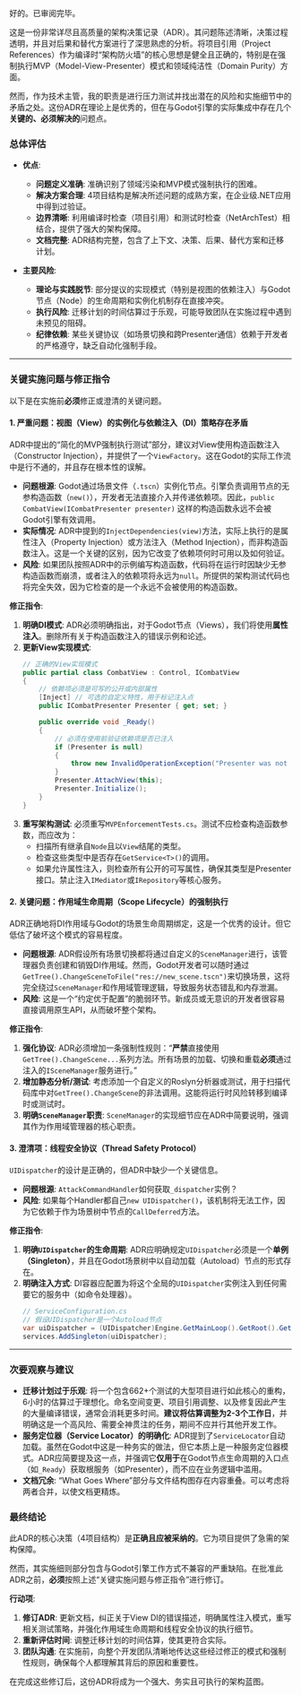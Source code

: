 好的。已审阅完毕。

这是一份非常详尽且高质量的架构决策记录（ADR）。其问题陈述清晰，决策过程透明，并且对后果和替代方案进行了深思熟虑的分析。将项目引用（Project References）作为编译时“架构防火墙”的核心思想是健全且正确的，特别是在强制执行MVP（Model-View-Presenter）模式和领域纯洁性（Domain Purity）方面。

然而，作为技术主管，我的职责是进行压力测试并找出潜在的风险和实施细节中的矛盾之处。这份ADR在理论上是优秀的，但在与Godot引擎的实际集成中存在几个**关键的、必须解决的**问题点。

### **总体评估**

*   **优点**:
    *   **问题定义准确**: 准确识别了领域污染和MVP模式强制执行的困难。
    *   **解决方案合理**: 4项目结构是解决所述问题的成熟方案，在企业级.NET应用中得到过验证。
    *   **边界清晰**: 利用编译时检查（项目引用）和测试时检查（NetArchTest）相结合，提供了强大的架构保障。
    *   **文档完整**: ADR结构完整，包含了上下文、决策、后果、替代方案和迁移计划。

*   **主要风险**:
    *   **理论与实践脱节**: 部分提议的实现模式（特别是视图的依赖注入）与Godot节点（Node）的生命周期和实例化机制存在直接冲突。
    *   **执行风险**: 迁移计划的时间估算过于乐观，可能导致团队在实施过程中遇到未预见的阻碍。
    *   **纪律依赖**: 某些关键协议（如场景切换和跨Presenter通信）依赖于开发者的严格遵守，缺乏自动化强制手段。

---

### **关键实施问题与修正指令**

以下是在实施前**必须**修正或澄清的关键问题。

#### **1. 严重问题：视图（View）的实例化与依赖注入（DI）策略存在矛盾**

ADR中提出的“简化的MVP强制执行测试”部分，建议对View使用构造函数注入（Constructor Injection），并提供了一个`ViewFactory`。这在Godot的实际工作流中是行不通的，并且存在根本性的误解。

*   **问题根源**: Godot通过场景文件（`.tscn`）实例化节点。引擎负责调用节点的无参构造函数（`new()`），开发者无法直接介入并传递依赖项。因此，`public CombatView(ICombatPresenter presenter)` 这样的构造函数永远不会被Godot引擎有效调用。
*   **实际情况**: ADR中提到的`InjectDependencies(view)`方法，实际上执行的是属性注入（Property Injection）或方法注入（Method Injection），而非构造函数注入。这是一个关键的区别，因为它改变了依赖项何时可用以及如何验证。
*   **风险**: 如果团队按照ADR中的示例编写构造函数，代码将在运行时因缺少无参构造函数而崩溃，或者注入的依赖项将永远为`null`。所提供的架构测试代码也将完全失效，因为它检查的是一个永远不会被使用的构造函数。

**修正指令**:
1.  **明确DI模式**: ADR必须明确指出，对于Godot节点（Views），我们将使用**属性注入**。删除所有关于构造函数注入的错误示例和论述。
2.  **更新View实现模式**:
    ```csharp
    // 正确的View实现模式
    public partial class CombatView : Control, ICombatView
    {
        // 依赖项必须是可写的公开或内部属性
        [Inject] // 可选的自定义特性，用于标记注入点
        public ICombatPresenter Presenter { get; set; }

        public override void _Ready()
        {
            // 必须在使用前验证依赖项是否已注入
            if (Presenter is null)
            {
                throw new InvalidOperationException("Presenter was not injected.");
            }
            Presenter.AttachView(this);
            Presenter.Initialize();
        }
    }
    ```
3.  **重写架构测试**: 必须重写`MVPEnforcementTests.cs`。测试不应检查构造函数参数，而应改为：
    *   扫描所有继承自`Node`且以`View`结尾的类型。
    *   检查这些类型中是否存在`GetService<T>()`的调用。
    *   如果允许属性注入，则检查所有公开的可写属性，确保其类型是Presenter接口。禁止注入`IMediator`或`IRepository`等核心服务。

#### **2. 关键问题：作用域生命周期（Scope Lifecycle）的强制执行**

ADR正确地将DI作用域与Godot的场景生命周期绑定，这是一个优秀的设计。但它低估了破坏这个模式的容易程度。

*   **问题根源**: ADR假设所有场景切换都将通过自定义的`SceneManager`进行，该管理器负责创建和销毁DI作用域。然而，Godot开发者可以随时通过`GetTree().ChangeSceneToFile("res://new_scene.tscn")`来切换场景，这将完全绕过`SceneManager`和作用域管理逻辑，导致服务状态错乱和内存泄漏。
*   **风险**: 这是一个“约定优于配置”的脆弱环节。新成员或无意识的开发者很容易直接调用原生API，从而破坏整个架构。

**修正指令**:
1.  **强化协议**: ADR必须增加一条强制性规则：“**严禁**直接使用`GetTree().ChangeScene...`系列方法。所有场景的加载、切换和重载**必须**通过注入的`ISceneManager`服务进行。”
2.  **增加静态分析/测试**: 考虑添加一个自定义的Roslyn分析器或测试，用于扫描代码库中对`GetTree().ChangeScene`的非法调用。这能将运行时风险转移到编译时或测试时。
3.  **明确`SceneManager`职责**: `SceneManager`的实现细节应在ADR中简要说明，强调其作为作用域管理器的核心职责。

#### **3. 澄清项：线程安全协议（Thread Safety Protocol）**

`UIDispatcher`的设计是正确的，但ADR中缺少一个关键信息。

*   **问题根源**: `AttackCommandHandler`如何获取`_dispatcher`实例？
*   **风险**: 如果每个Handler都自己`new UIDispatcher()`，该机制将无法工作，因为它依赖于作为场景树中节点的`CallDeferred`方法。

**修正指令**:
1.  **明确`UIDispatcher`的生命周期**: ADR应明确规定`UIDispatcher`必须是一个**单例（Singleton）**，并且在Godot场景树中以自动加载（Autoload）节点的形式存在。
2.  **明确注入方式**: DI容器应配置为将这个全局的`UIDispatcher`实例注入到任何需要它的服务中（如命令处理器）。
    ```csharp
    // ServiceConfiguration.cs
    // 假设UIDispatcher是一个Autoload节点
    var uiDispatcher = (UIDispatcher)Engine.GetMainLoop().GetRoot().GetNode("/root/UIDispatcher");
    services.AddSingleton(uiDispatcher);
    ```

---

### **次要观察与建议**

*   **迁移计划过于乐观**: 将一个包含662+个测试的大型项目进行如此核心的重构，6小时的估算过于理想化。命名空间变更、项目引用调整、以及修复因此产生的大量编译错误，通常会消耗更多时间。**建议将估算调整为2-3个工作日**，并明确这是一个高风险、需要全神贯注的任务，期间不应并行其他开发工作。
*   **服务定位器（Service Locator）的明确化**: ADR提到了`ServiceLocator`自动加载。虽然在Godot中这是一种务实的做法，但它本质上是一种服务定位器模式。ADR应简要提及这一点，并强调它**仅用于**在Godot节点生命周期的入口点（如`_Ready`）获取根服务（如Presenter），而不应在业务逻辑中滥用。
*   **文档冗余**: “What Goes Where”部分与文件结构图存在内容重叠。可以考虑将两者合并，以使文档更精炼。

### **最终结论**

此ADR的核心决策（4项目结构）是**正确且应被采纳的**。它为项目提供了急需的架构保障。

然而，其实施细则部分包含与Godot引擎工作方式不兼容的严重缺陷。在批准此ADR之前，**必须**按照上述“关键实施问题与修正指令”进行修订。

**行动项**:
1.  **修订ADR**: 更新文档，纠正关于View DI的错误描述，明确属性注入模式，重写相关测试策略，并强化作用域生命周期和线程安全协议的执行细节。
2.  **重新评估时间**: 调整迁移计划的时间估算，使其更符合实际。
3.  **团队沟通**: 在实施前，向整个开发团队清晰地传达这些经过修正的模式和强制性规则，确保每个人都理解其背后的原因和重要性。

在完成这些修订后，这份ADR将成为一个强大、务实且可执行的架构蓝图。